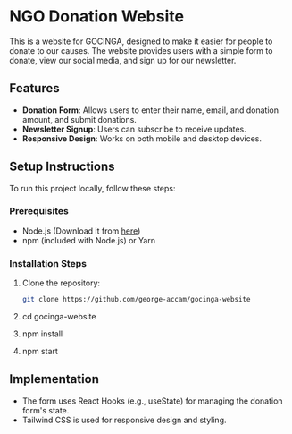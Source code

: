 # NGO Donation Website

This is a website for GOCINGA, designed to make it easier for people to donate to our causes. The website provides users with a simple form to donate, view our social media, and sign up for our newsletter. 

## Features

- **Donation Form**: Allows users to enter their name, email, and donation amount, and submit donations.
- **Newsletter Signup**: Users can subscribe to receive updates.
- **Responsive Design**: Works on both mobile and desktop devices.

## Setup Instructions

To run this project locally, follow these steps:

### Prerequisites

- Node.js (Download it from [here](https://nodejs.org))
- npm (included with Node.js) or Yarn

### Installation Steps

1. Clone the repository:
   ```bash
   git clone https://github.com/george-accam/gocinga-website
   
2. cd gocinga-website

3. npm install
4. npm start

## Implementation
- The form uses React Hooks (e.g., useState) for managing the donation form's state.
- Tailwind CSS is used for responsive design and styling.
